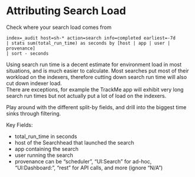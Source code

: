 # Attributing Search Load

Check where your search load comes from
```
index=_audit host=sh-* action=search info=completed earliest=-7d
| stats sum(total_run_time) as seconds by [host | app | user | provenance]
| sort - seconds
```

Using search run time is a decent estimate for environment load in most situations, and is much easier to calculate.
Most searches put most of their workload on the indexers, therefore cutting down search run time will also cut down indexer load.  
There are exceptions, for example the TrackMe app will exhibit very long search run times but not actually put a lot of load on the indexers.

Play around with the different split-by fields, and drill into the biggest time sinks through filtering.

Key Fields:
- total_run_time in seconds
- host of the Searchhead that launched the search
- app containing the search
- user running the search
- provenance can be “scheduler”, “UI:Search” for ad-hoc, “UI:Dashboard:<name>”, “rest” for API calls, and more (ignore “N/A”)
